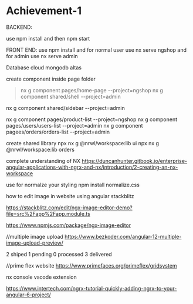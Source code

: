 # Achievement-1

BACKEND:

use npm install and then npm start



FRONT END:
use npm install and for normal user use nx serve ngshop
and for admin use nx serve admin
 
 Database cloud mongodb altas



create component inside page folder

>nx g component pages/home-page --project=ngshop
nx g component shared/shell --project=admin

nx g component shared/sidebar --project=admin


nx g component pages/product-list --project=ngshop
nx g component pages/users/users-list --project=admin
nx g component pagees/orders/orders-list --project=admin



create shared library
npx nx g @nrwl/workspace:lib ui
npx nx g @nrwl/workspace:lib orders


complete understanding of NX
https://duncanhunter.gitbook.io/enterprise-angular-applications-with-ngrx-and-nx/introduction/2-creating-an-nx-workspace
 
use for normalze your styling
npm install normalize.css



how to edit image in website using angular stackblitz

https://stackblitz.com/edit/ngx-image-editor-demo?file=src%2Fapp%2Fapp.module.ts

https://www.npmjs.com/package/ngx-image-editor

//multiple image upload
https://www.bezkoder.com/angular-12-multiple-image-upload-preview/

2 shiped
1 pending
0 processed
3 delivered


//prime flex website
https://www.primefaces.org/primeflex/gridsystem

nx console vscode extension

https://www.intertech.com/ngrx-tutorial-quickly-adding-ngrx-to-your-angular-6-project/
